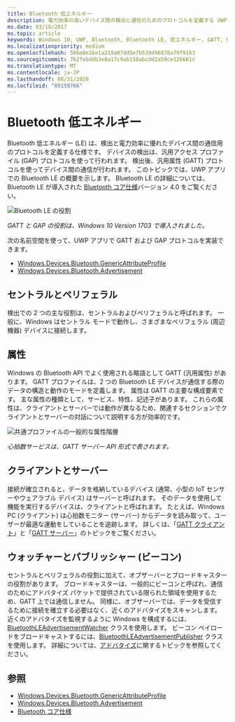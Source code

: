 ```yaml
---
title: Bluetooth 低エネルギー
description: 電力効率の高いデバイス間の検出と通信のためのプロトコルを定義する UWP アプリでの Bluetooth 低エネルギー (LE) 仕様について説明します。
ms.date: 03/19/2017
ms.topic: article
keywords: Windows 10, UWP, Bluetooth, Bluetooth LE, 低エネルギー, GATT, GAP, セントラル, ペリフェラル, クライアント, サーバー, ウォッチャー, パブリッシャー
ms.localizationpriority: medium
ms.openlocfilehash: 566e8e26e1a219a07dd5e7b539d96878a79f9163
ms.sourcegitcommit: 7b2febddb3e8a17c9ab158abcdd2a59ce126661c
ms.translationtype: MT
ms.contentlocale: ja-JP
ms.lasthandoff: 08/31/2020
ms.locfileid: "89159766"
---
```

# <a name="bluetooth-low-energy"></a>Bluetooth 低エネルギー
Bluetooth 低エネルギー (LE) は、検出と電力効率に優れたデバイス間の通信用のプロトコルを定義する仕様です。 デバイスの検出は、汎用アクセス プロファイル (GAP) プロトコルを使って行われます。 検出後、汎用属性 (GATT) プロトコルを使ってデバイス間の通信が行われます。 このトピックでは、UWP アプリでの Bluetooth LE の概要を示します。 Bluetooth LE の詳細については、Bluetooth LE が導入された [Bluetooth コア仕様](https://www.bluetooth.com/specifications/bluetooth-core-specification/)バージョン 4.0 をご覧ください。 

![Bluetooth LE の役割](images/gatt-roles.png)

*GATT と GAP の役割は、Windows 10 Version 1703 で導入されました。*

次の名前空間を使って、UWP アプリで GATT および GAP プロトコルを実装できます。
- [Windows.Devices.Bluetooth.GenericAttributeProfile](/uwp/api/windows.devices.bluetooth.genericattributeprofile)
- [Windows.Devices.Bluetooth.Advertisement](/uwp/api/windows.devices.bluetooth.advertisement)

## <a name="central-and-peripheral"></a>セントラルとペリフェラル
検出での 2 つの主な役割は、セントラルおよびペリフェラルと呼ばれます。 一般に、Windows はセントラル モードで動作し、さまざまなペリフェラル (周辺機器) デバイスに接続します。 

## <a name="attributes"></a>属性
Windows の Bluetooth API でよく使用される略語として GATT (汎用属性) があります。 GATT プロファイルは、2 つの Bluetooth LE デバイスが通信する際のデータの構造と動作のモードを定義します。 属性は GATT の主要な構成要素です。 主な属性の種類として、サービス、特性、記述子があります。 これらの属性は、クライアントとサーバーでは動作が異なるため、関連するセクションでクライアントとサーバーの対話について説明する方が効率的です。 

![共通プロファイルの一般的な属性階層](images/gatt-service.png)

*心拍数サービスは、GATT サーバー API 形式で表されます。*

## <a name="client-and-server"></a>クライアントとサーバー
接続が確立されると、データを格納しているデバイス (通常、小型の IoT センサーやウェアラブル デバイス) はサーバーと呼ばれます。 そのデータを使用して機能を実行するデバイスは、クライアントと呼ばれます。 たとえば、Windows PC (クライアント) は心拍数モニター (サーバー) からデータを読み取って、ユーザーが最適な運動をしていることを追跡します。 詳しくは、「[GATT クライアント](gatt-client.md)」と「[GATT サーバー](gatt-server.md)」のトピックをご覧ください。

## <a name="watchers-and-publishers-beacons"></a>ウォッチャーとパブリッシャー (ビーコン)
セントラルとペリフェラルの役割に加えて、オブザーバーとブロードキャスターの役割があります。 ブロードキャスターは、一般的にビーコンと呼ばれ、通信のためにアドバタイズ パケットで提供されている限られた領域を使用するため、GATT 上では通信しません。 同様に、オブザーバーでは、データを受信するために接続を確立する必要はなく、近くのアドバタイズをスキャンします。 近くのアドバタイズを監視するように Windows を構成するには、[BluetoothLEAdvertisementWatcher](/uwp/api/windows.devices.bluetooth.advertisement.bluetoothleadvertisementwatcher) クラスを使用します。 ビーコン ペイロードをブロードキャストするには、[BluetoothLEAdvertisementPublisher](/uwp/api/windows.devices.bluetooth.advertisement.bluetoothleadvertisementpublisher) クラスを使用します。 詳細については、[アドバタイズ](ble-beacon.md)に関するトピックを参照してください。

## <a name="see-also"></a>参照
- [Windows.Devices.Bluetooth.GenericAttributeProfile](/uwp/api/windows.devices.bluetooth.genericattributeprofile)
- [Windows.Devices.Bluetooth.Advertisement](/uwp/api/windows.devices.bluetooth.advertisement)
- [Bluetooth コア仕様](https://www.bluetooth.com/specifications/bluetooth-core-specification)